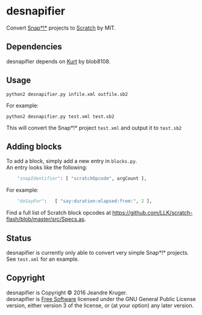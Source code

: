 # desnapifier
Convert [Snap*!*](http://snap.berkeley.edu) projects to [Scratch](http://scratch.mit.edu) by MIT.
## Dependencies
desnapifier depends on [Kurt](http://github.com/tjvr/kurt) by blob8108.
## Usage
```
python2 desnapifier.py infile.xml outfile.sb2
```
For example:
```
python2 desnapifier.py test.xml test.sb2
```
This will convert the Snap*!* project `test.xml` and output it to `test.sb2`
## Adding blocks
To add a block, simply add a new entry in `blocks.py`.  
An entry looks like the following:
```py
    "snapIdentifier": [ "scratchOpcode", argCount ],
```
For example:
```py
    "doSayFor":   [ "say:duration:elapsed:from:", 2 ],
```
Find a full list of Scratch block opcodes at https://github.com/LLK/scratch-flash/blob/master/src/Specs.as.
## Status
desnapifier is currently only able to convert very simple Snap*!* projects.  
See `test.xml` for an example.
## Copyright
desnapifier is Copyright &copy; 2016 Jeandre Kruger.  
desnapifier is [Free Software](http://gnu.org/philosophy/free-sw.html) licensed under the GNU General Public License version, either version 3 of the license, or \(at your option\) any later version.
